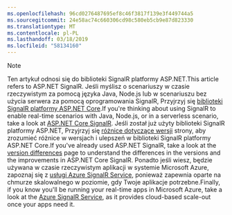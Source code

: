 ```yaml
---
ms.openlocfilehash: 96cd0276487695ef8c46f3817f139e3f449744a5
ms.sourcegitcommit: 24e58ac74c660306cd98c580eb5cb9e87d823330
ms.translationtype: MT
ms.contentlocale: pl-PL
ms.lasthandoff: 03/18/2019
ms.locfileid: "58134160"
---
```

> [!NOTE]
> <span data-ttu-id="9fc8c-101">Ten artykuł odnosi się do biblioteki SignalR platformy ASP.NET.</span><span class="sxs-lookup"><span data-stu-id="9fc8c-101">This article refers to ASP.NET SignalR.</span></span> <span data-ttu-id="9fc8c-102">Jeśli myślisz o scenariuszy w czasie rzeczywistym za pomocą języka Java, Node.js lub w scenariuszu bez użycia serwera za pomocą oprogramowania SignalR, Przyjrzyj się [biblioteki SignalR platformy ASP.NET Core](/aspnet/core/signalr/introduction).</span><span class="sxs-lookup"><span data-stu-id="9fc8c-102">If you're thinking about using SignalR to enable real-time scenarios with Java, Node.js, or in a serverless scenario, take a look at [ASP.NET Core SignalR](/aspnet/core/signalr/introduction).</span></span> <span data-ttu-id="9fc8c-103">Jeśli został już użyty biblioteki SignalR platformy ASP.NET, Przyjrzyj się [różnice dotyczące wersji](/aspnet/core/signalr/version-differences) strony, aby zrozumieć różnice w wersjach i ulepszeń w biblioteki SignalR platformy ASP.NET Core.</span><span class="sxs-lookup"><span data-stu-id="9fc8c-103">If you've already used ASP.NET SignalR, take a look at the [version differences](/aspnet/core/signalr/version-differences) page to understand the differences in the versions and the improvements in ASP.NET Core SignalR.</span></span> <span data-ttu-id="9fc8c-104">Ponadto jeśli wiesz, będzie używana w czasie rzeczywistym aplikacji w systemie Microsoft Azure, zapoznaj się z [usługi Azure SignalR Service](/azure/azure-signalr/signalr-overview), ponieważ zapewnia oparte na chmurze skalowalnego w poziomie, gdy Twoje aplikacje potrzebne.</span><span class="sxs-lookup"><span data-stu-id="9fc8c-104">Finally, if you know you'll be running your real-time apps in Microsoft Azure, take a look at the [Azure SignalR Service](/azure/azure-signalr/signalr-overview), as it provides cloud-based scale-out once your apps need it.</span></span>